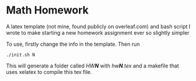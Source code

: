 # Math Homework
A latex template (not mine, found publicly on overleaf.com) and bash script I wrote to make starting a new homework assignment ever so slightly simpler

To use, firstly change the info in the template. Then run
```
./init.sh N
```

This will generate a folder called *HW**N*** with *hw**N**.tex* and a makefile that uses xelatex to compile this tex file.
